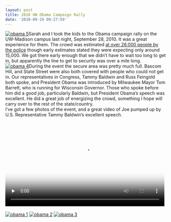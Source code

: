 ```yaml
---
layout: post
title: 2010 UW Obama Campaign Rally
date: '2010-09-29 09:27:59'
---
```


[![obama 5](https://i1.wp.com/frodo.sterlinganderson.net/wp-content/uploads/2010/09/obama-51-120x120.jpg?resize=120%2C120 "obama 5")](https://i1.wp.com/frodo.sterlinganderson.net/wp-content/uploads/2010/09/obama-51.jpg)Sarah and I took the kids to the Obama campaign rally on the UW-Madison campus last night, September 28, 2010. It was a great experience for them. The crowd was estimated [at over 26,000 people by the police](http://www.news.wisc.edu/18465) though early estimates stated they were expecting only around 15,000. We got there early enough that we didn’t have to wait too long to get in, but apparently the line to get to security was over a mile long.  
[![](https://i1.wp.com/frodo.sterlinganderson.net/wp-content/uploads/2010/09/obama-41-120x120.jpg?resize=120%2C120 "obama 4")](https://i1.wp.com/frodo.sterlinganderson.net/wp-content/uploads/2010/09/obama-41.jpg)During the event the secure area was pretty much full. Bascom Hill, and State Street were also both covered with people who could not get in. Our representatives in Congress, Tammy Baldwin and Russ Feingold both spoke, and President Obama was introduced by Milwaukee Mayor Tom Barrett, who is running for Wisconsin Governor. Those who spoke before him did a good job, particularly Baldwin, but President Obama’s speech was excellent. He did a great job of energizing the crowd, something I hope will carry over to the rest of the state/country.  
I’ve got a few photos of the event, and a great video of Joe pumped up by U.S. Representative Tammy Baldwin’s excellent speech.

<video class="sublime" height="266" poster="/video/joseph_rally-poster.jpg" preload="none" width="500"><source src=" __GHOST_URL__ /video/joseph_rally-h264.m4v"></source></video>  
[  
 ![obama 1](https://i2.wp.com/frodo.sterlinganderson.net/wp-content/uploads/2010/09/obama-11-120x120.jpg?resize=120%2C120 "obama 1")](http://frodo.sterlinganderson.net/wp-content/uploads/2010/09/obama-11.jpg) [![obama 2](https://i0.wp.com/frodo.sterlinganderson.net/wp-content/uploads/2010/09/obama-21-120x120.jpg?resize=120%2C120 "obama 2")](https://i2.wp.com/frodo.sterlinganderson.net/wp-content/uploads/2010/09/obama-21.jpg) [![obama 3](https://i2.wp.com/frodo.sterlinganderson.net/wp-content/uploads/2010/09/obama-31-120x120.jpg?resize=120%2C120 "obama 3")](https://i2.wp.com/frodo.sterlinganderson.net/wp-content/uploads/2010/09/obama-31.jpg)